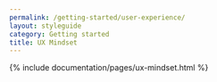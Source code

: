 ```yaml
---
permalink: /getting-started/user-experience/
layout: styleguide
category: Getting started
title: UX Mindset
---
```


{% include documentation/pages/ux-mindset.html %}
